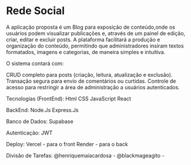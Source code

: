 # Rede Social
A aplicação proposta é um Blog para exposição de conteúdo,onde os usuários podem visualizar publicações e, através de um painel de edição, criar, editar e excluir posts. A plataforma facilitará a produção e organização do conteúdo, permitindo que administradores insiram textos formatados, imagens e categorias, de maneira simples e intuitiva.

O sistema contará com:

CRUD completo para posts (criação, leitura, atualização e exclusão).
Transação segura para envio de comentários ou curtidas.
Controle de acesso para restringir a área de administração a usuários autenticados.

Tecnologias (FrontEnd):
Html
CSS
JavaScript
React

BackEnd:
Node.Js
Express.Js

Banco de Dados:
Supabase

Autenticação:
JWT

Deploy: 
Vercel - para o front 
Render - para o back

Divisão de Tarefas:
@henriquemaiacardosa - 
@blackmageagito - 


